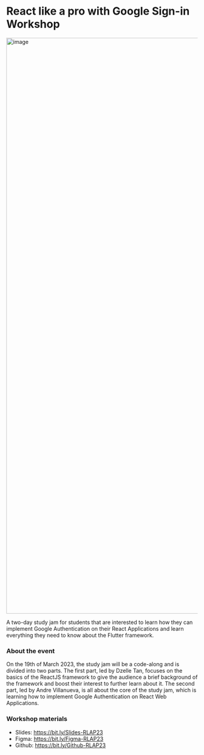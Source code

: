 # React like a pro with Google Sign-in Workshop
<img width="1512" alt="image" src="https://user-images.githubusercontent.com/69349444/227153041-cb941306-ff11-4a21-b72d-1c2141377fe9.png">

A two-day study jam for students that are interested to learn how they can implement Google Authentication on their React Applications and learn everything they need to know about the Flutter framework.


### About the event
On the 19th of March 2023, the study jam will be a code-along and is divided into two parts. The first part, led by Dzelle Tan, focuses on the basics of the ReactJS framework to give the audience a brief background of the framework and boost their interest to further learn about it. The second part, led by Andre Villanueva, is all about the core of the study jam, which is learning how to implement Google Authentication on React Web Applications.

### Workshop materials
- Slides: https://bit.ly/Slides-RLAP23
- Figma: https://bit.ly/Figma-RLAP23
- Github: https://bit.ly/Github-RLAP23
